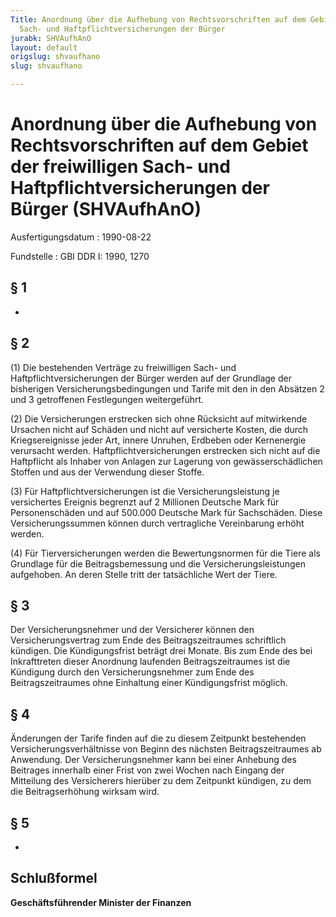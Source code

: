 ```yaml
---
Title: Anordnung über die Aufhebung von Rechtsvorschriften auf dem Gebiet der freiwilligen
  Sach- und Haftpflichtversicherungen der Bürger
jurabk: SHVAufhAnO
layout: default
origslug: shvaufhano
slug: shvaufhano

---
```


# Anordnung über die Aufhebung von Rechtsvorschriften auf dem Gebiet der freiwilligen Sach- und Haftpflichtversicherungen der Bürger (SHVAufhAnO)

Ausfertigungsdatum
:   1990-08-22

Fundstelle
:   GBl DDR I: 1990, 1270



## § 1

-


## § 2

(1) Die bestehenden Verträge zu freiwilligen Sach- und Haftpflichtversicherungen der Bürger werden auf der Grundlage der bisherigen Versicherungsbedingungen und Tarife mit den in den Absätzen 2 und 3 getroffenen Festlegungen weitergeführt.

(2) Die Versicherungen erstrecken sich ohne Rücksicht auf mitwirkende Ursachen nicht auf Schäden und nicht auf versicherte Kosten, die durch Kriegsereignisse jeder Art, innere Unruhen, Erdbeben oder Kernenergie verursacht werden. Haftpflichtversicherungen erstrecken sich nicht auf die Haftpflicht als Inhaber von Anlagen zur Lagerung von gewässerschädlichen Stoffen und aus der Verwendung dieser Stoffe.

(3) Für Haftpflichtversicherungen ist die Versicherungsleistung je versichertes Ereignis begrenzt auf 2 Millionen Deutsche Mark für Personenschäden und auf 500.000 Deutsche Mark für Sachschäden. Diese Versicherungssummen können durch vertragliche Vereinbarung erhöht werden.

(4) Für Tierversicherungen werden die Bewertungsnormen für die Tiere als Grundlage für die Beitragsbemessung und die Versicherungsleistungen aufgehoben. An deren Stelle tritt der tatsächliche Wert der Tiere.


## § 3

Der Versicherungsnehmer und der Versicherer können den Versicherungsvertrag zum Ende des Beitragszeitraumes schriftlich kündigen. Die Kündigungsfrist beträgt drei Monate. Bis zum Ende des bei Inkrafttreten dieser Anordnung laufenden Beitragszeitraumes ist die Kündigung durch den Versicherungsnehmer zum Ende des Beitragszeitraumes ohne Einhaltung einer Kündigungsfrist möglich.


## § 4

Änderungen der Tarife finden auf die zu diesem Zeitpunkt bestehenden Versicherungsverhältnisse von Beginn des nächsten Beitragszeitraumes ab Anwendung. Der Versicherungsnehmer kann bei einer Anhebung des Beitrages innerhalb einer Frist von zwei Wochen nach Eingang der Mitteilung des Versicherers hierüber zu dem Zeitpunkt kündigen, zu dem die Beitragserhöhung wirksam wird.


## § 5

-


## Schlußformel

**Geschäftsführender Minister der Finanzen**

